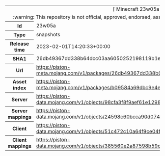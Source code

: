 <html><table>
<tr><td colspan="2" align="center"><img width="0" height="0"><br/>⌈ Minecraft 23w05a ⌋<br/><img width="0" height="0"></td></tr>
<tr><td colspan="2" align="center"><img width="0" height="0"><br/>
:warning: This repository is not official, approved, endorsed, associated or connected with Mojang :warning:
<br/><img width="0" height="0"></td></tr>
<tr><th>Id</th><td>23w05a</td></tr>
<tr><th>Type</th><td>snapshots</td></tr>
<tr><th>Release time</th><td>2023-02-01T14:20:33+00:00</td></tr>
<tr><th>SHA1</th><td>26db49367dd338b64dcc03aa6050252198119b1e</td></tr>
<tr><th>Url</th><td><a href="https://piston-meta.mojang.com/v1/packages/26db49367dd338b64dcc03aa6050252198119b1e/23w05a.json">https://piston-meta.mojang.com/v1/packages/26db49367dd338b64dcc03aa6050252198119b1e/23w05a.json</a></td></tr>
<tr><th>Asset index</th><td><a href="https://piston-meta.mojang.com/v1/packages/b09584a69dbc9e4e95f587c25830a02596c32915/2.json">https://piston-meta.mojang.com/v1/packages/b09584a69dbc9e4e95f587c25830a02596c32915/2.json</a></td></tr>
<tr><th>Server</th><td><a href="https://piston-data.mojang.com/v1/objects/98cfa3f8f9aef61e1298c9cfd62f6eeaf8abe206/server.jar">https://piston-data.mojang.com/v1/objects/98cfa3f8f9aef61e1298c9cfd62f6eeaf8abe206/server.jar</a></td></tr>
<tr><th>Server mappings</th><td><a href="https://piston-data.mojang.com/v1/objects/24598c60bcca90d0744503b7d1f8aff5c157bcb2/server.txt">https://piston-data.mojang.com/v1/objects/24598c60bcca90d0744503b7d1f8aff5c157bcb2/server.txt</a></td></tr>
<tr><th>Client</th><td><a href="https://piston-data.mojang.com/v1/objects/51c472c10a64f9ce04f1d1935447c05e4959be9d/client.jar">https://piston-data.mojang.com/v1/objects/51c472c10a64f9ce04f1d1935447c05e4959be9d/client.jar</a></td></tr>
<tr><th>Client mappings</th><td><a href="https://piston-data.mojang.com/v1/objects/385560e2a87598b59c7c25717b6a793580a31f50/client.txt">https://piston-data.mojang.com/v1/objects/385560e2a87598b59c7c25717b6a793580a31f50/client.txt</a></td></tr>
</table></html>